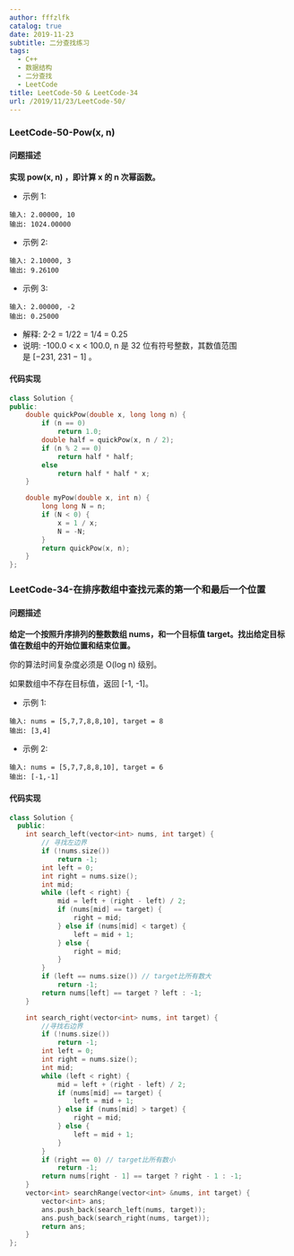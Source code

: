 ```yaml
---
author: fffzlfk
catalog: true
date: 2019-11-23
subtitle: 二分查找练习
tags:
  - C++
  - 数据结构
  - 二分查找
  - LeetCode
title: LeetCode-50 & LeetCode-34
url: /2019/11/23/LeetCode-50/
---
```


### LeetCode-50-Pow(x, n)
#### 问题描述
**实现 pow(x, n) ，即计算 x 的 n 次幂函数。**

* 示例 1:
```
输入: 2.00000, 10
输出: 1024.00000
```
* 示例 2:
```
输入: 2.10000, 3
输出: 9.26100
```
* 示例 3:
```
输入: 2.00000, -2
输出: 0.25000
```
* 解释: 2-2 = 1/22 = 1/4 = 0.25
* 说明:
-100.0 < x < 100.0, n 是 32 位有符号整数，其数值范围是 [−231, 231 − 1] 。

#### 代码实现
```cpp
class Solution {
public:
    double quickPow(double x, long long n) {
        if (n == 0)
            return 1.0;
        double half = quickPow(x, n / 2);
        if (n % 2 == 0)
            return half * half;
        else
            return half * half * x;
    }

    double myPow(double x, int n) {
        long long N = n;
        if (N < 0) {
            x = 1 / x;
            N = -N;
        }
        return quickPow(x, n);
    }
};
```

### LeetCode-34-在排序数组中查找元素的第一个和最后一个位置
#### 问题描述
**给定一个按照升序排列的整数数组 nums，和一个目标值 target。找出给定目标值在数组中的开始位置和结束位置。**

你的算法时间复杂度必须是 O(log n) 级别。

如果数组中不存在目标值，返回 [-1, -1]。

* 示例 1:
```
输入: nums = [5,7,7,8,8,10], target = 8
输出: [3,4]
```
* 示例 2:
```
输入: nums = [5,7,7,8,8,10], target = 6
输出: [-1,-1]
```

#### 代码实现
```cpp
class Solution {
  public:
    int search_left(vector<int> nums, int target) {
        // 寻找左边界
        if (!nums.size())
            return -1;
        int left = 0;
        int right = nums.size();
        int mid;
        while (left < right) {
            mid = left + (right - left) / 2;
            if (nums[mid] == target) {
                right = mid;
            } else if (nums[mid] < target) {
                left = mid + 1;
            } else {
                right = mid;
            }
        }
        if (left == nums.size()) // target比所有数大
            return -1;
        return nums[left] == target ? left : -1;
    }

    int search_right(vector<int> nums, int target) {
        //寻找右边界
        if (!nums.size())
            return -1;
        int left = 0;
        int right = nums.size();
        int mid;
        while (left < right) {
            mid = left + (right - left) / 2;
            if (nums[mid] == target) {
                left = mid + 1;
            } else if (nums[mid] > target) {
                right = mid;
            } else {
                left = mid + 1;
            }
        }
        if (right == 0) // target比所有数小
            return -1;
        return nums[right - 1] == target ? right - 1 : -1;
    }
    vector<int> searchRange(vector<int> &nums, int target) {
        vector<int> ans;
        ans.push_back(search_left(nums, target));
        ans.push_back(search_right(nums, target));
        return ans;
    }
};
```